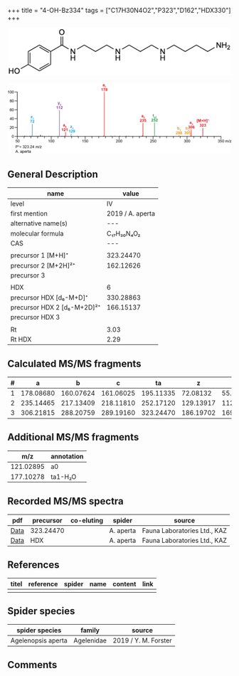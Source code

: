 +++
title = "4-OH-Bz334"
tags = ["C17H30N4O2","P323","D162","HDX330"]
+++

![](/img/4-OH-Bz334.png)

![](/img_MSMS/323_4-OH-Bz334_Aa.png?classes=border)

## General Description

| name                        | value            |
|-----------------------------|------------------|
| level                       | IV               |
| first mention               | 2019 / A. aperta |
| alternative name(s)         | ---              |
| molecular formula           | C₁₇H₃₀N₄O₂       |
| CAS                         | ---              |
|                             |                  |
| precursor 1 [M+H]⁺          | 323.24470        |
| precursor 2 [M+2H]²⁺        | 162.12626        |
| precursor 3                 |                  |
|                             |                  |
| HDX                         | 6                |
| precursor HDX   [d₆-M+D]⁺   | 330.28863        |
| precursor HDX 2 [d₆-M+2D]²⁺ | 166.15137        |
| precursor HDX 3             |                  |
|                             |                  |
| Rt                          | 3.03             |
| Rt HDX                      | 2.29             |

## Calculated MS/MS fragments

| # | a         | b         | c         | ta        | z         | y         | tz        |
|---|-----------|-----------|-----------|-----------|-----------|-----------|-----------|
| 1 | 178.08680 | 160.07624 | 161.06025 | 195.11335 | 72.08132  | 55.05477  | 89.10787  |
| 2 | 235.14465 | 217.13409 | 218.11810 | 252.17120 | 129.13917 | 112.11262 | 146.16572 |
| 3 | 306.21815 | 288.20759 | 289.19160 | 323.24470 | 186.19702 | 169.17047 | 203.22357 |

## Additional MS/MS fragments

| m/z       | annotation |
|-----------|------------|
| 121.02895 | a0         |
| 177.10278 | ta1-H₂O    |

## Recorded MS/MS spectra

| pdf                                             | precursor | co-eluting | spider    | source                       |
|-------------------------------------------------|-----------|------------|-----------|------------------------------|
| [Data](/pdf/A-aperta/323_4-OH-Bz334_Aa.pdf)     | 323.24470 |            | A. aperta | Fauna Laboratories Ltd., KAZ |
| [Data](/pdf/A-aperta/323_4-OH-Bz334_Aa_HDX.pdf) | HDX       |            | A. aperta | Fauna Laboratories Ltd., KAZ |

## References

| titel     | reference   | spider    | name   | content  | link |
|-----------|-------------|-----------|--------|----------|-----|
|           |             |           |        |          |     |

## Spider species

| spider species     | family     | source               |
|--------------------|------------|----------------------|
| Agelenopsis aperta | Agelenidae | 2019 / Y. M. Forster |

## Comments